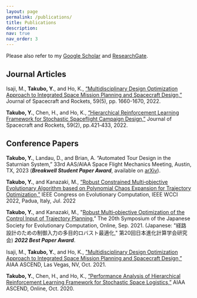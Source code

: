 ```yaml
---
layout: page
permalink: /publications/
title: Publications
description: 
nav: true
nav_order: 3
---
```


Please also refer to my [Google Scholar](https://scholar.google.com/citations?user=OyJJXpsAAAAJ&hl=en) and [ResearchGate](https://www.researchgate.net/profile/Yuji-Takubo).

<h2>Journal Articles</h2>

Isaji, M., <b>Takubo, Y.</b>, and Ho, K., <a href="https://arc.aiaa.org/doi/abs/10.2514/1.A35284?journalCode=jsr">“Multidisciplinary Design Optimization Approach to Integrated Space Mission Planning and Spacecraft Design,”<a/> Journal of Spacecraft and Rockets, 59(5), pp. 1660-1670, 2022. 

<b>Takubo, Y.</b>, Chen, H., and Ho, K., <a href="https://arc.aiaa.org/doi/10.2514/1.A35122">“Hierarchical Reinforcement Learning Framework for Stochastic Spaceflight Campaign Design,”<a> Journal of Spacecraft and Rockets, 59(2), pp.421‑433, 2022.


<h2>Conference Papers</h2>

<b>Takubo, Y.</b>, Landau, D., and Brian, A. “Automated Tour Design in the Saturnian System,” 33rd AAS/AIAA Space Flight Mechanics Meeting, Austin, TX, 2023 (***Breakwell Student Paper Award***, available on <a href="https://arxiv.org/abs/2210.14996">arXiv<a/>).

<b>Takubo, Y.</b>, and Kanazaki, M., <a href="https://ieeexplore.ieee.org/document/9870365">“Robust Constrained Multi‑objective Evolutionary Algorithm based on Polynomial Chaos Expansion for Trajectory Optimization,”</a> IEEE Congress on Evolutionary Computation, IEEE WCCI 2022, Padua, Italy, Jul. 2022

<b>Takubo, Y.</b>, and Kanazaki, M., "[Robust Multi‑objective Optimization of the Control Input of Trajectory Planning](../assets/pdf/Takubo2021PCE_EA.pdf),” The 20th Symposium of the Japanese Society for Evolutionary Computation, Online, Sep. 2021. (Japanese: "経路設計のための制御入力の多目的ロバスト最適化," 第20回日本進化計算学会研究会) ***2022 Best Paper Award***.

Isaji, M., <b>Takubo, Y.</b>, and Ho, K., <a href="https://arc.aiaa.org/doi/10.2514/6.2021-4069">"Multidisciplinary Design Optimization Approach to Integrated Space Mission Planning and Spacecraft Design,”<a/> AIAA ASCEND, Las Vegas, NV, Oct. 2021.

<b>Takubo, Y.</b>, Chen, H., and Ho, K., <a href="https://arc.aiaa.org/doi/abs/10.2514/6.2020-4230">“Performance Analysis of Hierarchical Reinforcement Learning Framework for Stochastic Space Logistics,”<a/> AIAA ASCEND, Online, Oct. 2020.
